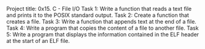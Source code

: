 Project title: 0x15. C - File I/O
Task 1: Write a function that reads a text file and prints it to the POSIX standard output.
Task 2: Create a function that creates a file.
Task 3: Write a function that appends text at the end of a file.
Task 4: Write a program that copies the content of a file to another file.
Task 5: Write a program that displays the information contained in the ELF header at the start of an ELF file.

